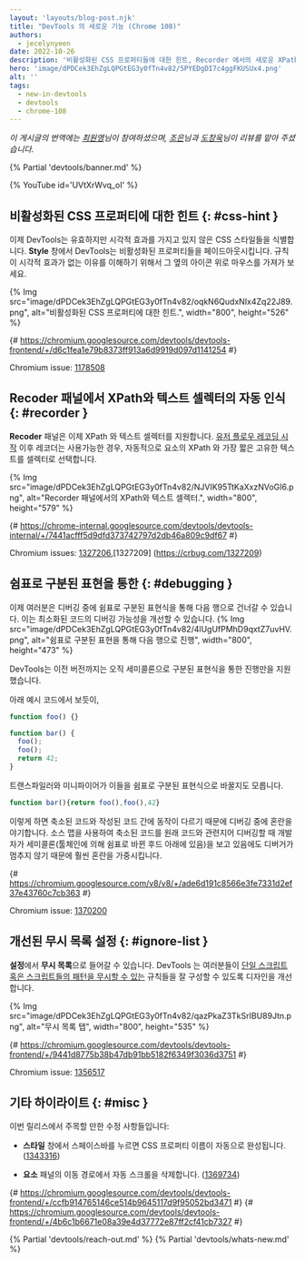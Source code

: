 ```yaml
---
layout: 'layouts/blog-post.njk'
title: "DevTools 의 새로운 기능 (Chrome 108)"
authors:
  - jecelynyeen
date: 2022-10-26
description: '비활성화된 CSS 프로퍼티들에 대한 힌트, Recorder 에서의 새로운 XPath와 텍스트 셀렉터 및 그 외'
hero: 'image/dPDCek3EhZgLQPGtEG3y0fTn4v82/5PYEDgDI7c4ggFKUSUx4.png'
alt: ''
tags:
  - new-in-devtools
  - devtools
  - chrome-108
---
```


*이 게시글의 번역에는 [최원영](https://www.linkedin.com/in/toruchoi)님이 참여하셨으며, [조은](https://developers.google.com/community/experts/directory/profile/profile-eun-cho)님과 [도창욱](https://developers.google.com/community/experts/directory/profile/profile-changwook-doh)님이 리뷰를 맡아 주셨습니다.*

{% Partial 'devtools/banner.md' %}

{% YouTube id='UVtXrWvq_oI' %}

<!-- Translation instructions:
  1. Remove the "draft: true" tag above when submitting PR
  2. Provide translations under each of the English commented original content
  3. Translate the "description" tag above
  4. Translate all the <img> alt text
  5. Update the sites/ko/_partials/devtools/whats-new.md file -->


<!-- ## Hints for inactive CSS properties {: #css-hint } -->
## 비활성화된 CSS 프로퍼티에 대한 힌트 {: #css-hint } 
<!-- DevTools now identifies CSS styles that are valid but have no visible effect. In the **Styles** pane, DevTools fades out the inactive properties. Hover over the icon next to it to understand why the rule has no visible effect.  -->
이제 DevTools는 유효하지만 시각적 효과를 가지고 있지 않은 CSS 스타일들을 식별합니다. **Style** 창에서 DevTools는 비활성화된 프로퍼티들을 페이드아웃시킵니다. 규칙이 시각적 효과가 없는 이유를 이해하기 위해서 그 옆의 아이콘 위로 마우스를 가져가 보세요.

{% Img src="image/dPDCek3EhZgLQPGtEG3y0fTn4v82/oqkN6QudxNIx4Zq22J89.png", alt="비활성화된 CSS 프로퍼티에 대한 힌트.", width="800", height="526" %}


{# https://chromium.googlesource.com/devtools/devtools-frontend/+/d6c1fea1e79b8373ff913a6d9919d097d1141254 #}

Chromium issue: [1178508](https://crbug.com/1178508)


<!-- ## Auto-detect XPath and text selectors in the Recorder panel {: #recorder } -->
## Recoder 패널에서 XPath와 텍스트 셀렉터의 자동 인식 {: #recorder }
<!-- The **Recorder** panel now supports XPath and text selectors. [Start recording a user flow](/docs/devtools/recorder/#record) and the recorder automatically picks the XPath and shortest unique text of an element as selector if available. -->
**Recoder** 패널은 이제 XPath 와 텍스트 셀렉터를 지원합니다. [유저 플로우 레코딩 시작](/docs/devtools/recorder/#record) 이후 레코더는 사용가능한 경우, 자동적으로 요소의 XPath 와 가장 짧은 고유한 텍스트를 셀렉터로 선택합니다.

{% Img src="image/dPDCek3EhZgLQPGtEG3y0fTn4v82/NJVIK95TtKaXxzNVoGI6.png", alt="Recorder 패널에서의 XPath와 텍스트 셀렉터.", width="800", height="579" %}

{# https://chrome-internal.googlesource.com/devtools/devtools-internal/+/7441acfff5d9dfd373742797d2db46a809c9df67 #}

Chromium issues: [1327206](https://crbug.com/1327206),[1327209] (https://crbug.com/1327209)


<!-- ## Step through comma-separated expressions {: #debugging } -->
## 쉼표로 구분된 표현을 통한 {: #debugging }
<!-- You can now step through comma-separated expressions during debugging. This improves the debuggability of minified code. -->
이제 여러분은 디버깅 중에 쉼표로 구분된 표현식을 통해 다음 행으로 건너갈 수 있습니다. 이는 최소화된 코드의 디버깅 가능성을 개선할 수 있습니다.
{% Img src="image/dPDCek3EhZgLQPGtEG3y0fTn4v82/4lUgUfPMhD9qxtZ7uvHV.png", alt="쉼표로 구분된 표현을 통해 다음 행으로 진행", width="800", height="473" %}

<!-- Previously, DevTools only supported stepping through semicolon-separated expressions. -->
DevTools는 이전 버전까지는 오직 세미콜론으로 구분된 표현식을 통한 진행만을 지원했습니다.
<!-- Given the code below, -->
아래 예시 코드에서 보듯이,
```js
function foo() {}

function bar() {
  foo();
  foo();
  return 42;
}
```

<!-- Transpilers and minifiers may turn them into comma-separated expressions. -->
트랜스파일러와 미니파이어가 이들을 쉼표로 구분된 표현식으로 바꿀지도 모릅니다.
```js
function bar(){return foo(),foo(),42}
``` 

<!-- This creates confusion during debugging because the stepping behavior is different between minified and authored code. It is even more confusing when using sourcemaps to debug the minified code in terms of the original code, as the developer is then looking at semicolons (which were under the hood turned into commas by the toolchain) but the debugger doesn't stop on them. -->
이렇게 하면 축소된 코드와 작성된 코드 간에 동작이 다르기 때문에 디버깅 중에 혼란을 야기합니다. 소스 맵을 사용하여 축소된 코드를 원래 코드와 관련지어 디버깅할 때 개발자가 세미콜론(툴체인에 의해 쉼표로 바뀐 후드 아래에 있음)을 보고 있음에도 디버거가 멈추지 않기 때문에 훨씬 혼란을 가중시킵니다.


{# https://chromium.googlesource.com/v8/v8/+/ade6d191c8566e3fe7331d2ef37e43760c7cb363 #}

Chromium issue: [1370200](https://crbug.com/1370200)


<!-- ## Improved Ignore list setting {: #ignore-list } -->
## 개선된 무시 목록 설정 {: #ignore-list }
<!-- Go to **Settings** > **Ignore List**. DevTools improves the design to help you configure the rules to [ignore a single script or pattern of scripts](/docs/devtools/javascript/reference/#settings-ignore-list). -->

**설정**에서 **무시 목록**으로 들어갈 수 있습니다. DevTools 는 여러분들이 [단일 스크립트 혹은 스크립트들의 패턴을 무시할 수 있는](/docs/devtools/javascript/reference/#settings-ignore-list) 규칙들을 잘 구성할 수 있도록 디자인을 개선합니다.

{% Img src="image/dPDCek3EhZgLQPGtEG3y0fTn4v82/qazPkaZ3TkSrIBU89Jtn.png", alt="무시 목록 탭", width="800", height="535" %}

{# https://chromium.googlesource.com/devtools/devtools-frontend/+/9441d8775b38b47db91bb5182f6349f3036d3751 #}

Chromium issue: [1356517](https://crbug.com/1356517)


<!-- ## Miscellaneous highlights {: #misc } -->
## 기타 하이라이트 {: #misc }

<!-- These are some noteworthy fixes in this release: -->
이번 릴리스에서 주목할 만한 수정 사항들입니다:
<!-- - Autocomplete CSS property name in the **Styles** pane on pressing space. ([1343316](https://crbug.com/1343316)) -->
- **스타일** 창에서 스페이스바를 누르면 CSS 프로퍼티 이름이 자동으로 완성됩니다. ([1343316](https://crbug.com/1343316))
<!-- - Remove auto scroll in the **Element** panel’s breadcrumb. ([1369734](https://crbug.com/1369734)) -->
- **요소** 패널의 이동 경로에서 자동 스크롤을 삭제합니다. ([1369734](https://crbug.com/1369734))

{# https://chromium.googlesource.com/devtools/devtools-frontend/+/ccfb914765146ce514b9645117d9f95052bd3471 #}
{# https://chromium.googlesource.com/devtools/devtools-frontend/+/4b6c1b6671e08a39e4d37772e87ff2cf41cb7327 #}


{% Partial 'devtools/reach-out.md' %}
{% Partial 'devtools/whats-new.md' %}

